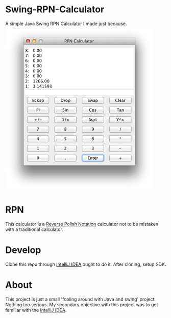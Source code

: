 Swing-RPN-Calculator
====================
A simple Java Swing RPN Calculator I made just because.
![ScreenShot](static/screenshot.2014-08-29.png)

RPN
===
This calculator is a [Reverse Polish Notation](https://en.wikipedia.org/wiki/Reverse_Polish_notation) calculator not to be mistaken with a traditional calculator.

Develop
=======
Clone this repo through [IntelliJ IDEA](http://www.jetbrains.com/idea) ought to do it. After cloning, setup SDK.

About
=====
This project is just a small 'fooling around with Java and swing' project. Nothing too serious. My secondary objective with this project was to get familiar with the [IntelliJ IDEA](http://www.jetbrains.com/idea).

